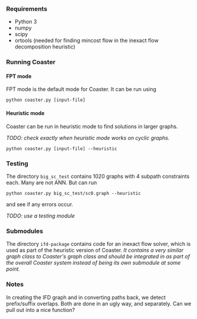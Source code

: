 ### Requirements

* Python 3
* numpy
* scipy
* ortools (needed for finding mincost flow in the inexact flow decomposition
    heuristic)

### Running Coaster

#### FPT mode

FPT mode is the default mode for Coaster. It can be run using

```
python coaster.py [input-file]
```

#### Heuristic mode

Coaster can be run in heuristic mode to find solutions in larger graphs.

*TODO: check exactly when heuristic mode works on cyclic graphs.*

```
python coaster.py [input-file] --heuristic
```

### Testing

The directory `big_sc_test` contains 1020 graphs with 4 subpath constraints
each. Many are not ANN. But can run

```
python coaster.py big_sc_test/sc0.graph --heuristic
```

and see if any errors occur.

*TODO: use a testing module*

### Submodules

The directory `ifd-package` contains code for an inexact flow solver, which is
used as part of the heuristic version of Coaster. *It contains a very similar
graph class to Coaster's graph class and should be integrated in as part of the
overall Coaster system instead of being its own submodule at some point.*

### Notes

In creating the IFD graph and in converting paths back, we detect prefix/suffix
overlaps. Both are done in an ugly way, and separately. Can we pull out into a
nice function?
